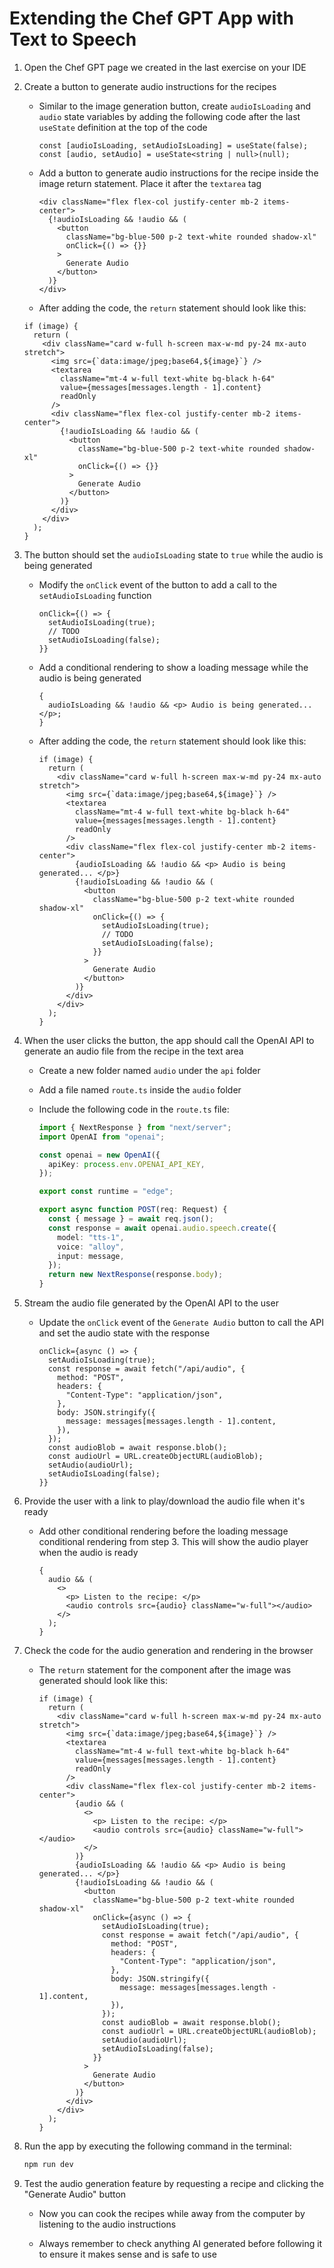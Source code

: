 # Extending the Chef GPT App with Text to Speech

1. Open the Chef GPT page we created in the last exercise on your IDE

2. Create a button to generate audio instructions for the recipes

   - Similar to the image generation button, create `audioIsLoading` and `audio` state variables by adding the following code after the last `useState` definition at the top of the code

     ```tsx
     const [audioIsLoading, setAudioIsLoading] = useState(false);
     const [audio, setAudio] = useState<string | null>(null);
     ```

   - Add a button to generate audio instructions for the recipe inside the image return statement. Place it after the `textarea` tag

     ```tsx
     <div className="flex flex-col justify-center mb-2 items-center">
       {!audioIsLoading && !audio && (
         <button
           className="bg-blue-500 p-2 text-white rounded shadow-xl"
           onClick={() => {}}
         >
           Generate Audio
         </button>
       )}
     </div>
     ```

   - After adding the code, the `return` statement should look like this:

   ```tsx
   if (image) {
     return (
       <div className="card w-full h-screen max-w-md py-24 mx-auto stretch">
         <img src={`data:image/jpeg;base64,${image}`} />
         <textarea
           className="mt-4 w-full text-white bg-black h-64"
           value={messages[messages.length - 1].content}
           readOnly
         />
         <div className="flex flex-col justify-center mb-2 items-center">
           {!audioIsLoading && !audio && (
             <button
               className="bg-blue-500 p-2 text-white rounded shadow-xl"
               onClick={() => {}}
             >
               Generate Audio
             </button>
           )}
         </div>
       </div>
     );
   }
   ```

3. The button should set the `audioIsLoading` state to `true` while the audio is being generated

   - Modify the `onClick` event of the button to add a call to the `setAudioIsLoading` function

     ```tsx
     onClick={() => {
       setAudioIsLoading(true);
       // TODO
       setAudioIsLoading(false);
     }}
     ```

   - Add a conditional rendering to show a loading message while the audio is being generated

     ```tsx
     {
       audioIsLoading && !audio && <p> Audio is being generated... </p>;
     }
     ```

   - After adding the code, the `return` statement should look like this:

     ```tsx
     if (image) {
       return (
         <div className="card w-full h-screen max-w-md py-24 mx-auto stretch">
           <img src={`data:image/jpeg;base64,${image}`} />
           <textarea
             className="mt-4 w-full text-white bg-black h-64"
             value={messages[messages.length - 1].content}
             readOnly
           />
           <div className="flex flex-col justify-center mb-2 items-center">
             {audioIsLoading && !audio && <p> Audio is being generated... </p>}
             {!audioIsLoading && !audio && (
               <button
                 className="bg-blue-500 p-2 text-white rounded shadow-xl"
                 onClick={() => {
                   setAudioIsLoading(true);
                   // TODO
                   setAudioIsLoading(false);
                 }}
               >
                 Generate Audio
               </button>
             )}
           </div>
         </div>
       );
     }
     ```

4. When the user clicks the button, the app should call the OpenAI API to generate an audio file from the recipe in the text area

   - Create a new folder named `audio` under the `api` folder

   - Add a file named `route.ts` inside the `audio` folder

   - Include the following code in the `route.ts` file:

     ```ts
     import { NextResponse } from "next/server";
     import OpenAI from "openai";

     const openai = new OpenAI({
       apiKey: process.env.OPENAI_API_KEY,
     });

     export const runtime = "edge";

     export async function POST(req: Request) {
       const { message } = await req.json();
       const response = await openai.audio.speech.create({
         model: "tts-1",
         voice: "alloy",
         input: message,
       });
       return new NextResponse(response.body);
     }
     ```

5. Stream the audio file generated by the OpenAI API to the user

   - Update the `onClick` event of the `Generate Audio` button to call the API and set the audio state with the response

     ```tsx
     onClick={async () => {
       setAudioIsLoading(true);
       const response = await fetch("/api/audio", {
         method: "POST",
         headers: {
           "Content-Type": "application/json",
         },
         body: JSON.stringify({
           message: messages[messages.length - 1].content,
         }),
       });
       const audioBlob = await response.blob();
       const audioUrl = URL.createObjectURL(audioBlob);
       setAudio(audioUrl);
       setAudioIsLoading(false);
     }}
     ```

6. Provide the user with a link to play/download the audio file when it's ready

   - Add other conditional rendering before the loading message conditional rendering from step 3. This will show the audio player when the audio is ready

     ```tsx
     {
       audio && (
         <>
           <p> Listen to the recipe: </p>
           <audio controls src={audio} className="w-full"></audio>
         </>
       );
     }
     ```

7. Check the code for the audio generation and rendering in the browser

   - The `return` statement for the component after the image was generated should look like this:

     ```tsx
     if (image) {
       return (
         <div className="card w-full h-screen max-w-md py-24 mx-auto stretch">
           <img src={`data:image/jpeg;base64,${image}`} />
           <textarea
             className="mt-4 w-full text-white bg-black h-64"
             value={messages[messages.length - 1].content}
             readOnly
           />
           <div className="flex flex-col justify-center mb-2 items-center">
             {audio && (
               <>
                 <p> Listen to the recipe: </p>
                 <audio controls src={audio} className="w-full"></audio>
               </>
             )}
             {audioIsLoading && !audio && <p> Audio is being generated... </p>}
             {!audioIsLoading && !audio && (
               <button
                 className="bg-blue-500 p-2 text-white rounded shadow-xl"
                 onClick={async () => {
                   setAudioIsLoading(true);
                   const response = await fetch("/api/audio", {
                     method: "POST",
                     headers: {
                       "Content-Type": "application/json",
                     },
                     body: JSON.stringify({
                       message: messages[messages.length - 1].content,
                     }),
                   });
                   const audioBlob = await response.blob();
                   const audioUrl = URL.createObjectURL(audioBlob);
                   setAudio(audioUrl);
                   setAudioIsLoading(false);
                 }}
               >
                 Generate Audio
               </button>
             )}
           </div>
         </div>
       );
     }
     ```

8. Run the app by executing the following command in the terminal:

   ```bash
   npm run dev
   ```

9. Test the audio generation feature by requesting a recipe and clicking the "Generate Audio" button

   - Now you can cook the recipes while away from the computer by listening to the audio instructions

   - Always remember to check anything AI generated before following it to ensure it makes sense and is safe to use
